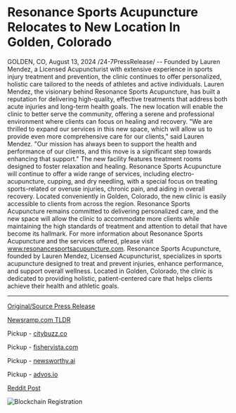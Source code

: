 # Resonance Sports Acupuncture Relocates to New Location In Golden, Colorado

GOLDEN, CO, August 13, 2024 /24-7PressRelease/ -- Founded by Lauren Mendez, a Licensed Acupuncturist with extensive experience in sports injury treatment and prevention, the clinic continues to offer personalized, holistic care tailored to the needs of athletes and active individuals.  Lauren Mendez, the visionary behind Resonance Sports Acupuncture, has built a reputation for delivering high-quality, effective treatments that address both acute injuries and long-term health goals. The new location will enable the clinic to better serve the community, offering a serene and professional environment where clients can focus on healing and recovery.  "We are thrilled to expand our services in this new space, which will allow us to provide even more comprehensive care for our clients," said Lauren Mendez. "Our mission has always been to support the health and performance of our clients, and this move is a significant step towards enhancing that support."  The new facility features treatment rooms designed to foster relaxation and healing. Resonance Sports Acupuncture will continue to offer a wide range of services, including electro-acupuncture, cupping, and dry needling, with a special focus on treating sports-related or overuse injuries, chronic pain, and aiding in overall recovery.  Located conveniently in Golden, Colorado, the new clinic is easily accessible to clients from across the region. Resonance Sports Acupuncture remains committed to delivering personalized care, and the new space will allow the clinic to accommodate more clients while maintaining the high standards of treatment and attention to detail that have become its hallmark.  For more information about Resonance Sports Acupuncture and the services offered, please visit www.resonancesportsacupuncture.com.  Resonance Sports Acupuncture, founded by Lauren Mendez, Licensed Acupuncturist, specializes in sports acupuncture designed to treat and prevent injuries, enhance performance, and support overall wellness. Located in Golden, Colorado, the clinic is dedicated to providing holistic, patient-centered care that helps clients achieve their health and athletic goals. 

---

[Original/Source Press Release](https://www.24-7pressrelease.com/press-release/513340/resonance-sports-acupuncture-relocates-to-new-location-in-golden-colorado)
                    

[Newsramp.com TLDR](https://newsramp.com/curated-news/resonance-sports-acupuncture-expands-to-new-location-in-golden-colorado/80fec9e1fb8998f1749fd2b2eba6e458) 


Pickup - [citybuzz.co](https://citybuzz.co/2024/08/13/resonance-sports-acupuncture-expands-services-with-new-golden-colorado-location)

Pickup - [fishervista.com](https://fishervista.com/en/resonance-sports-acupuncture-relocates-to-new-facility-in-golden-colorado/20245676)

Pickup - [newsworthy.ai](https://newsworthy.ai/curated/resonance-sports-acupuncture-expands-services-with-new-golden-colorado-location/20245676)

Pickup - [advos.io](https://advos.io/en/resonance-sports-acupuncture-relocates-to-enhance-client-care-in-golden-colorado/20245676)
 



[Reddit Post](https://www.reddit.com/r/HealthCareNewsInfo/comments/1er1ib3/resonance_sports_acupuncture_expands_to_new/) 



![Blockchain Registration](https://cdn.newsramp.app/24-7PressRelease/qrcode/248/13/rubyXljM.webp)